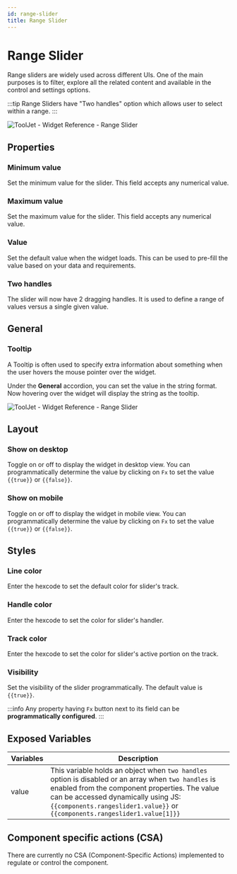```yaml
---
id: range-slider
title: Range Slider
---
```

# Range Slider

Range sliders are widely used across different UIs. One of the main purposes is to filter, explore all the related content and available in the control and settings options.

:::tip
Range Sliders have "Two handles" option which allows user to select within a range.
:::

<div style={{textAlign: 'center'}}>

<img className="screenshot-full" src="/img/widgets/range-slider/range_slider.png" alt="ToolJet - Widget Reference - Range Slider" />

</div>

## Properties

### Minimum value

Set the minimum value for the slider. This field accepts any numerical value.

### Maximum value

Set the maximum value for the slider. This field accepts any numerical value.

### Value

Set the default value when the widget loads. This can be used to pre-fill the value based on your data and requirements.

### Two handles

The slider will now have 2 dragging handles. It is used to define a range of values versus a single given value.

## General
### Tooltip

A Tooltip is often used to specify extra information about something when the user hovers the mouse pointer over the widget.

Under the <b>General</b> accordion, you can set the value in the string format. Now hovering over the widget will display the string as the tooltip.

<div style={{textAlign: 'center'}}>

<img className="screenshot-full" src="/img/tooltip.png" alt="ToolJet - Widget Reference - Range Slider" />

</div>

## Layout

### Show on desktop

Toggle on or off to display the widget in desktop view. You can programmatically determine the value by clicking on `Fx` to set the value `{{true}}` or `{{false}}`.
### Show on mobile

Toggle on or off to display the widget in mobile view. You can programmatically determine the value by clicking on `Fx` to set the value `{{true}}` or `{{false}}`.

## Styles

### Line color

Enter the hexcode to set the default color for slider's track. 
### Handle color

Enter the hexcode to set the color for slider's handler. 
### Track color

Enter the hexcode to set the color for slider's active portion on the track. 
### Visibility

Set the visibility of the slider programmatically. The default value is `{{true}}`.

:::info
Any property having `Fx` button next to its field can be **programmatically configured**.
:::


## Exposed Variables

| Variables    | Description |
| ----------- | ----------- |
| value | This variable holds an object when `two handles` option is disabled or an array when `two handles` is enabled from the component properties. The value can be accessed dynamically using JS: `{{components.rangeslider1.value}}` or `{{components.rangeslider1.value[1]}}` |

## Component specific actions (CSA)

There are currently no CSA (Component-Specific Actions) implemented to regulate or control the component.
